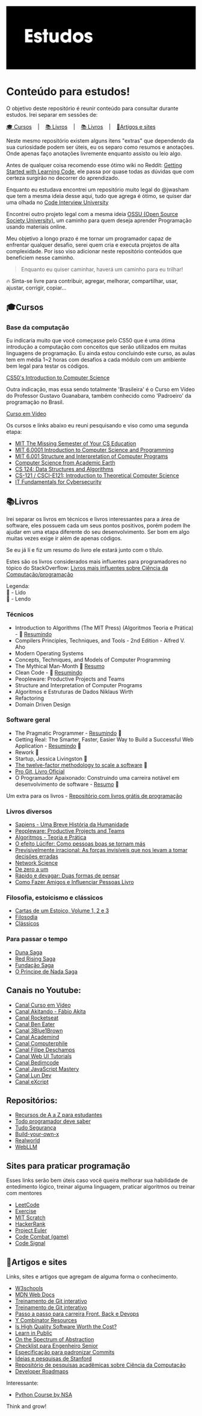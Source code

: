 <img alt="Header" src="header-ulysses.png" />

# Conteúdo para estudos!

O objetivo deste repositório é reunir conteúdo para consultar durante estudos. Irei separar em sessões de:

<p align ="left">
  <a href="#cursos">🎓 Cursos</a>
  &nbsp;&nbsp;&nbsp;|&nbsp;&nbsp;&nbsp;
  <a href="#livros">📚 Livros</a>
  &nbsp;&nbsp;&nbsp;|&nbsp;&nbsp;&nbsp;
  <a href="#canais-youtube-e-repositorios">📚 Livros</a>
  &nbsp;&nbsp;&nbsp;|&nbsp;&nbsp;&nbsp;
  <a href="#artigos-e-sites">📝Artigos e sites</a>
</p>

Neste mesmo repositório existem alguns itens "extras" que dependendo da sua curiosidade podem ser úteis, eu os separo como resumos e anotações. Onde apenas faço anotações livremente enquanto assisto ou leio algo.

Antes de qualquer coisa recomendo esse ótimo wiki no Reddit:
[Getting Started with Learning Code](https://www.reddit.com/r/learnprogramming/wiki/faq#wiki_getting_started), ele passa por quase todas as dúvidas que com certeza surgirão no decorrer do aprendizado.

Enquanto eu estudava encontrei um repositório muito legal do @jwasham que tem a mesma ideia desse aqui, tudo que agrega é ótimo, se quiser dar uma olhada no [Code Interview University](https://github.com/jwasham/coding-interview-university)

Encontrei outro projeto legal com a mesma ideia [OSSU (Open Source Society University)](https://github.com/ossu/computer-science), um caminho para quem deseja aprender Programação usando materiais online.

Meu objetivo a longo prazo é me tornar um programador capaz de enfrentar qualquer desafio, serei quem cria e executa projetos de alta complexidade. Por isso viso adicionar neste repositório conteúdos que beneficiem nesse caminho.

> Enquanto eu quiser caminhar, haverá um caminho para eu trilhar!

🔥 Sinta-se livre para contribuir, agregar, melhorar, compartilhar, usar, ajustar, corrigir, copiar...

## 🎓Cursos

### Base da computação

Eu indicaria muito que você começasse pelo CS50 que é uma ótima introdução a computação com conceitos que serão utilizados em muitas linguagens de programação. Eu ainda estou concluindo este curso, as aulas tem em média 1~2 horas com desafios a cada módulo com um ambiente bem legal para testar os códigos.

[CS50's Introduction to Computer Science](https://www.edx.org/course/cs50s-introduction-computer-science-harvardx-cs50x)

Outra indicação, mas essa sendo totalmente 'Brasileira' é o Curso em Vídeo do Professor Gustavo Guanabara, também conhecido como 'Padroeiro' da programação no Brasil.

[Curso em Vídeo](https://www.cursoemvideo.com/)

Os cursos e links abaixo eu reuni pesquisando e viso como uma segunda etapa:

- [MIT The Missing Semester of Your CS Education](https://missing.csail.mit.edu/)
- [MIT 6.0001 Introduction to Computer Science and Programming](https://www.youtube.com/watch?v=nykOeWgQcHM&list=PLUl4u3cNGP63WbdFxL8giv4yhgdMGaZNA)
- [MIT 6.001 Structure and Interpretation of Computer Programs](https://www.youtube.com/watch?v=-J_xL4IGhJA&list=PLE18841CABEA24090)
- [Computer Science from Academic Earth](https://academicearth.org/computer-science/)
- [CS 124: Data Structures and Algorithms](http://matterhorn.dce.harvard.edu/engage/ui/index.html#/2020/02/21462)
- [CS-121 / CSCI-E121: Introduction to Theoretical Computer Science](https://cs121.boazbarak.org/schedule/)
- [IT Fundamentals for Cybersecurity](https://www.coursera.org/specializations/it-fundamentals-cybersecurity)

## 📚Livros

Irei separar os livros em técnicos e livros interessantes para a área de software, eles possuem cada um seus pontos positivos, porém podem lhe ajudar em uma etapa diferente do seu desenvolvimento. Ser bom em algo muitas vezes exige ir além de apenas códigos.

Se eu já lí e fiz um resumo do livro ele estará junto com o título.

Estes são os livros considerados mais influentes para programadores no tópico do StackOverflow:
[Livros mais influentes sobre Ciência da Computação/programação](https://github.com/cs-books/influential-cs-books)

Legenda:
<br>
📙 - Lido
<br>
📖 - Lendo

### Técnicos

- Introduction to Algorithms (The MIT Press) (Algoritmos Teoria e Prática) - 📖 [Resumindo](./resumos/livros/algoritmos-teoria-e-pratica/resumo.md)
- Compilers Principles, Techniques, and Tools - 2nd Edition - Alfred V. Aho
- Modern Operating Systems
- Concepts, Techniques, and Models of Computer Programming
- The Mythical Man-Month 📙 [Resumo](./resumos/livros/the-mythical-man-month/resumo.md)
- Clean Code - 📖 [Resumindo](./resumos/livros/clean-code/resumo.md)
- Peopleware: Productive Projects and Teams
- Structure and Interpretation of Computer Programs
- Algoritmos e Estruturas de Dados Niklaus Wirth
- Refactoring
- Domain Driven Design

### Software geral

- The Pragmatic Programmer - [Resumindo](./resumos/livros/the-pragmatic-programmer/resumo-the-pragmatic-programmer.md) 📙
- Getting Real: The Smarter, Faster, Easier Way to Build a Successful Web Application - [Resumindo](./resumos/livros/getting-real/resumo-getting-real.md) 📙
- Rework 📙
- Startup, Jessica Livingston 📙
- [The twelve-factor methodology to scale a software](https://12factor.net) 📙
- [Pro Git, Livro Oficial](https://git-scm.com/book/pt-br/v2)
- O Programador Apaixonado: Construindo uma carreira notável em desenvolvimento de software - [Resumo](./resumos/livros/programador-apaixonado/resumo-programador-apaixonado.md) 📙

Um extra para os livros - [Repositório com livros grátis de programação](https://github.com/EbookFoundation/free-programming-books)

### Livros diversos

- [Sapiens - Uma Breve História da Humanidade](https://www.amazon.com.br/dp/8525432180/?coliid=I9MSG8IEA89CZ&colid=1NG7QCFUSM0T4&psc=1&ref_=list_c_wl_lv_vv_lig_dp_it)
- [Peopleware: Productive Projects and Teams](https://www.amazon.com.br/dp/B00DY5A8X2/?coliid=I2K7J0GHA7AY9U&colid=1NG7QCFUSM0T4&psc=0&ref_=list_c_wl_lv_vv_lig_dp_it)
- [Algoritmos - Teoria e Prática](https://www.amazon.com.br/dp/8535236996/?coliid=IKV1FJ66QV4F2&colid=1NG7QCFUSM0T4&psc=0&ref_=list_c_wl_lv_vv_lig_dp_it)
- [O efeito Lúcifer: Como pessoas boas se tornam más](https://www.amazon.com.br/dp/8501082198/?coliid=IM5YGQPA51DCZ&colid=1NG7QCFUSM0T4&psc=1&ref_=list_c_wl_lv_vv_lig_dp_it)
- [Previsivelmente irracional: As forças invisíveis que nos levam a tomar decisões erradas](https://www.amazon.com.br/dp/B08FCPHS8J/?coliid=I1450GYFRCX69S&colid=1NG7QCFUSM0T4&psc=0&ref_=list_c_wl_lv_vv_lig_dp_it)
- [Network Science](https://www.amazon.com.br/dp/1107076269/?coliid=I1OCE2QKIBBCGD&colid=1NG7QCFUSM0T4&psc=0&ref_=list_c_wl_lv_vv_lig_dp_it)
- [De zero a um](https://www.amazon.com.br/dp/8539006200/?coliid=I2NDEK8Z00V63A&colid=3U9UZQ07YPCQ0&psc=1&ref_=list_c_wl_lv_vv_lig_dp_it)
- [Rápido e devagar: Duas formas de pensar](https://www.amazon.com.br/R%C3%A1pido-devagar-Daniel-Kahneman/dp/853900383X)
- [Como Fazer Amigos e Influenciar Pessoas Livro](https://www.amazon.com.br/Como-fazer-amigos-influenciar-pessoas/dp/8543108683)

### Filosofia, estoicismo e clássicos

- [Cartas de um Estoico, Volume 1, 2 e 3](https://www.amazon.com.br/gp/product/B09QH6QCVM?ref_=dbs_p_mng_rwt_ser_shvlr&storeType=ebooks)
- [Filosodia](https://www.infolivros.org/livros-pdf-gratis/filosofia/)
- [Clássicos](https://www.infolivros.org/autores/classicos/)

### Para passar o tempo

- [Duna Saga](https://www.amazon.com.br/Duna-Frank-Herbert/dp/857657313X)
- [Red Rising Saga](https://www.amazon.com.br/Red-Rising-Pierce-Brown/dp/034553980X)
- [Fundação Saga](https://www.amazon.com.br/Box-Funda%C3%A7%C3%A3o-Completa-Isaac-Asimov/dp/6586064910/ref=sr_1_1?adgrpid=111486306938&dib=eyJ2IjoiMSJ9.Zq7yxxFImqJmakX5RFVngytCgpyPZsVTRgrOTTuLYSCcI4PW9sHELUJN873MRt30nsN5fifAN5B9L8PVAPDrVGi0dPuK-m_jisDi--TFN5z1oo6j71U6WO-5eEbPrJWQH7fw_sZwZ8PO_2vZFOFpohZl-UStaARjMYMI_4rzZ0ejPtl-LggQ-wPq0cPsVCsXCfoufML3gPbFOUYqINRLL-p1h6CQR9rSh_9hSqHCeQ_J3eyGHZbzOZEn3mKZUbx4sOynER7HjYC8b1OccIHf-0Qs1OETJiHIBuWBOEKot7k.QDZ7Op2DVb--iJDGCzehpIgyLcUGw5JXKMT0CKi4yM4&dib_tag=se&hvadid=595940478656&hvdev=c&hvlocphy=9074195&hvnetw=g&hvqmt=e&hvrand=9410060953576777519&hvtargid=kwd-900290687708&hydadcr=21569_13354149&keywords=funda%C3%A7%C3%A3o+livros&qid=1721068462&sr=8-1&ufe=app_do%3Aamzn1.fos.fcd6d665-32ba-4479-9f21-b774e276a678)
- [O Principe de Nada Saga](https://www.amazon.com.br/Darkness-That-Comes-Before/dp/1590201183/ref=pd_sim_d_sccl_1_1/138-0416563-7016340?pd_rd_w=oljeM&content-id=amzn1.sym.8555f615-361b-42f7-96c4-206bb8a5174e&pf_rd_p=8555f615-361b-42f7-96c4-206bb8a5174e&pf_rd_r=9SE4V057352CCMD266PY&pd_rd_wg=LvHWm&pd_rd_r=f11c1dcf-5eb2-4026-9071-b35bdf656b6b&pd_rd_i=1590201183&psc=1)

## Canais no Youtube:

- [Canal Curso em Vídeo](https://www.youtube.com/c/CursoemV%C3%ADdeo)
- [Canal Akitando - Fábio Akita](https://www.youtube.com/user/AkitaOnRails)
- [Canal Rocketseat](https://www.youtube.com/channel/UCSfwM5u0Kce6Cce8_S72olg)
- [Canal Ben Eater](https://www.youtube.com/user/eaterbc)
- [Canal 3Blue1Brown](https://www.youtube.com/channel/UCYO_jab_esuFRV4b17AJtAw)
- [Canal Academind](https://www.youtube.com/channel/UCSJbGtTlrDami-tDGPUV9-w)
- [Canal Computerphile](https://www.youtube.com/user/Computerphile)
- [Canal Filipe Deschamps](https://www.youtube.com/channel/UCU5JicSrEM5A63jkJ2QvGYw)
- [Canal Web UI Tutorials](https://www.youtube.com/@webuitutorialsg)
- [Canal Bedimcode](https://www.youtube.com/@Bedimcode)
- [Canal JavaScript Mastery](https://www.youtube.com/@javascriptmastery)
- [Canal Lun Dev](https://www.youtube.com/@lundeveloper)
- [Canal eXcript](https://www.youtube.com/channel/UCRu4BNG9k_BRUu-aCYJsgHg)

## Repositórios:

- [Recursos de A a Z para estudantes](https://github.com/dipakkr/A-to-Z-Resources-for-Students?ref=hackernoon.com)
- [Todo programador deve saber](https://github.com/mtdvio/every-programmer-should-know?ref=hackernoon.com)
- [Tudo Segurança](https://github.com/sbilly/awesome-security?ref=hackernoon.com)
- [Build-your-own-x](https://github.com/codecrafters-io/build-your-own-x)
- [Realworld](https://github.com/gothinkster/realworld)
- [WebLLM](https://github.com/mlc-ai/web-llm)

## Sites para praticar programação

Esses links serão bem úteis caso você queira melhorar sua habilidade de entedimento lógico, treinar alguma linguagem, praticar algoritmos ou treinar com mentores

- [LeetCode](https://leetcode.com)
- [Exercise](https://exercism.io/)
- [MIT Scratch](https://scratch.mit.edu)
- [HackerRank](https://www.hackerrank.com)
- [Project Euler](https://projecteuler.net/)
- [Code Combat (game)](https://br.codecombat.com/)
- [Code Signal](https://codesignal.com/)

## 📝Artigos e sites

Links, sites e artigos que agregam de alguma forma o conhecimento.

- [W3schools](https://www.w3schools.com/)
- [MDN Web Docs](https://developer.mozilla.org/pt-BR/)
- [Treinamento de Git interativo](https://learngitbranching.js.org/)
- [Treinamento de Git interativo](https://learngitbranching.js.org/)
- [Passo a passo para carreira Front, Back e Devops](https://roadmap.sh/)
- [Y Combinator Resources](https://www.ycombinator.com/resources/)
- [Is High Quality Software Worth the Cost?](https://martinfowler.com/articles/is-quality-worth-cost.html)
- [Learn in Public](https://www.swyx.io/writing/learn-in-public/)
- [On the Spectrum of Abstraction](https://gist.github.com/markerikson/02d5846040a1bf4a02147990df3c3599)
- [Checklist para Engenheiro Senior](https://littleblah.com/post/2019-09-01-senior-engineer-checklist/)
- [Especificação para padronizar Commits](https://www.conventionalcommits.org/pt-br/v1.0.0-beta.4/)
- [Ideias e pesquisas de Stanford](https://ecorner.stanford.edu)
- [Repositório de pesquisas acadêmicas sobre Ciência da Computação](https://arxiv.org/corr)
- [Developer Roadmaps](https://roadmap.sh/)

Interessante:

- [Python Course by NSA](https://nsa.sfo2.digitaloceanspaces.com/comp3321.pdf)

Think and grow!
